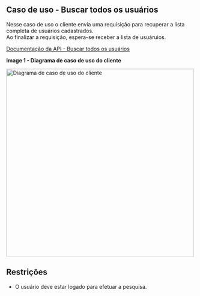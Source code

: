 ## Caso de uso - Buscar todos os usuários

Nesse caso de uso o cliente envia uma requisição para recuperar a lista completa de usuários cadastrados.
</br>
Ao finalizar a requisição, espera-se receber a lista de usuáruios.

[Documentação da API - Buscar todos os usuários]()

**Image 1 - Diagrama de caso de uso do cliente**

<img src="https://amor-saude.s3.amazonaws.com/Casos+de+uso+cliente.jpg" width="500" alt="Diagrama de caso de uso do cliente">


## Restrições

- O usuário deve estar logado para efetuar a pesquisa.
